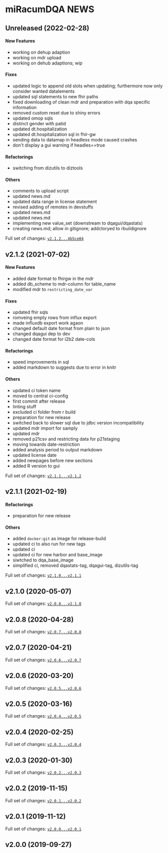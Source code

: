 # miRacumDQA NEWS

## Unreleased (2022-02-28)

#### New Features

* working on dehup adaption
* working on mdr upload
* working on dehub adaptions; wip
#### Fixes

* updated logic to append old slots when updating; furthermore now only consider wanted datalements
* updated sql statements to new fhir paths
* fixed downloading of clean mdr and preparation with dqa specific information
* removed custom reset due to shiny errors
* updated omop sqls
* distinct gender with patid
* updated dt.hospitalization
* updated dt.hospitalization sql in fhir-gw
* sending data to datamap in headless mode caused crashes
* don't display a gui warning if headles==true
#### Refactorings

* switching from dizutils to diztools
#### Others

* comments to upload script
* updated news.md
* updated data range in license statement
* revised adding of remotes in devstuffs
* updated news.md
* updated news.md
* implementing new value_set (downstream to dqagui/dqastats)
* creating news.md; allow in gitignore; addctoryed to rbuildignore

Full set of changes: [`v2.1.2...4b5ce04`](https://gitlab.miracum.org/miracum/dqa/miracumdqa/compare/v2.1.2...4b5ce04)

## v2.1.2 (2021-07-02)

#### New Features

* added date format to fhirgw in the mdr
* added db_scheme to mdr-column for table_name
* modified mdr to `restricting_date_var`
#### Fixes

* updated fhir sqls
* romveing empty rows from influx export
* made influxdb export work agaon
* changed default date format from plain to json
* changed dqagui dep to dev
* changed date format for i2b2 date-cols
#### Refactorings

* speed improvements in sql
* added markdown to suggests due to error in knitr
#### Others

* updated ci token name
* moved to central ci-config
* first commit after release
* linting stuff
* excluded ci folder from r build
* preparation for new release
* switched back to slower sql due to jdbc version incompatibility
* updated mdr import for samply
* updated mdr
* removed p21csv and restricting data for p21staging
* moving towards date-restriction
* added analysis period to output markdown
* updated license date
* added newpages before new sections
* added R version to gui

Full set of changes: [`v2.1.1...v2.1.2`](https://gitlab.miracum.org/miracum/dqa/miracumdqa/compare/v2.1.1...v2.1.2)

## v2.1.1 (2021-02-19)

#### Refactorings

* preparation for new release
#### Others

* added `docker:git` as image for release-build
* updated ci to also run for new tags
* updated ci
* updated ci for new harbor and base_image
* siwtched to dqa_base_image
* simplified ci, removed dqastats-tag, dqagui-tag, dizutils-tag

Full set of changes: [`v2.1.0...v2.1.1`](https://gitlab.miracum.org/miracum/dqa/miracumdqa/compare/v2.1.0...v2.1.1)

## v2.1.0 (2020-05-07)


Full set of changes: [`v2.0.8...v2.1.0`](https://gitlab.miracum.org/miracum/dqa/miracumdqa/compare/v2.0.8...v2.1.0)

## v2.0.8 (2020-04-28)


Full set of changes: [`v2.0.7...v2.0.8`](https://gitlab.miracum.org/miracum/dqa/miracumdqa/compare/v2.0.7...v2.0.8)

## v2.0.7 (2020-04-21)


Full set of changes: [`v2.0.6...v2.0.7`](https://gitlab.miracum.org/miracum/dqa/miracumdqa/compare/v2.0.6...v2.0.7)

## v2.0.6 (2020-03-20)


Full set of changes: [`v2.0.5...v2.0.6`](https://gitlab.miracum.org/miracum/dqa/miracumdqa/compare/v2.0.5...v2.0.6)

## v2.0.5 (2020-03-16)


Full set of changes: [`v2.0.4...v2.0.5`](https://gitlab.miracum.org/miracum/dqa/miracumdqa/compare/v2.0.4...v2.0.5)

## v2.0.4 (2020-02-25)


Full set of changes: [`v2.0.3...v2.0.4`](https://gitlab.miracum.org/miracum/dqa/miracumdqa/compare/v2.0.3...v2.0.4)

## v2.0.3 (2020-01-30)


Full set of changes: [`v2.0.2...v2.0.3`](https://gitlab.miracum.org/miracum/dqa/miracumdqa/compare/v2.0.2...v2.0.3)

## v2.0.2 (2019-11-15)


Full set of changes: [`v2.0.1...v2.0.2`](https://gitlab.miracum.org/miracum/dqa/miracumdqa/compare/v2.0.1...v2.0.2)

## v2.0.1 (2019-11-12)


Full set of changes: [`v2.0.0...v2.0.1`](https://gitlab.miracum.org/miracum/dqa/miracumdqa/compare/v2.0.0...v2.0.1)

## v2.0.0 (2019-09-27)

